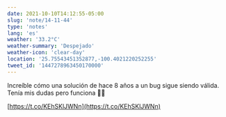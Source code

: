```yaml
---
date: 2021-10-10T14:12:55-05:00
slug: 'note/14-11-44'
type: 'notes'
lang: 'es'
weather: '33.2°C'
weather-summary: 'Despejado'
weather-icon: 'clear-day'
location: '25.75543451352877,-100.4021220252255'
tweet_id: '1447278963450170000'
---
```

Increíble cómo una solución de hace 8 años a un bug sigue siendo válida. Tenía mis dudas pero funciona 🙌🏼

[https://t.co/KEhSKlJWNn](https://t.co/KEhSKlJWNn) 